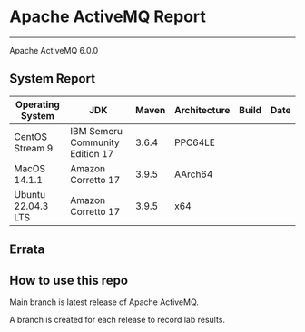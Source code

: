 # Apache ActiveMQ Report
--- 

Apache ActiveMQ 6.0.0

## System Report

| Operating System    | JDK       | Maven | Architecture | Build | Date  |
|---------------------|-----------|-------|--------------|-------|-------|
| CentOS Stream 9         | IBM Semeru Community Edition 17   | 3.6.4 | PPC64LE      |  |  |
| MacOS 14.1.1          | Amazon Corretto 17   | 3.9.5 | AArch64      |  |  |
| Ubuntu 22.04.3 LTS          | Amazon Corretto 17   | 3.9.5 | x64      |  |  |


## Errata


## How to use this repo

Main branch is latest release of Apache ActiveMQ.

A branch is created for each release to record lab results.
